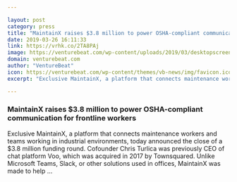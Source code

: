 ```yaml
---

layout: post
category: press
title: "MaintainX raises $3.8 million to power OSHA-compliant communication for frontline workers"
date: 2019-03-26 16:11:33
link: https://vrhk.co/2TA8PAj
image: https://venturebeat.com/wp-content/uploads/2019/03/desktopscreen.png?w=1200&strip=all
domain: venturebeat.com
author: "VentureBeat"
icon: https://venturebeat.com/wp-content/themes/vb-news/img/favicon.ico
excerpt: "Exclusive MaintainX, a platform that connects maintenance workers and teams working in industrial environments, today announced the close of a $3.8 million funding round. Cofounder Chris Turlica was previously CEO of chat platform Voo, which was acquired in 2017 by Townsquared. Unlike Microsoft Teams, Slack, or other solutions used in offices, MaintainX was made to help …"

---
```


### MaintainX raises $3.8 million to power OSHA-compliant communication for frontline workers

Exclusive MaintainX, a platform that connects maintenance workers and teams working in industrial environments, today announced the close of a $3.8 million funding round. Cofounder Chris Turlica was previously CEO of chat platform Voo, which was acquired in 2017 by Townsquared. Unlike Microsoft Teams, Slack, or other solutions used in offices, MaintainX was made to help …
